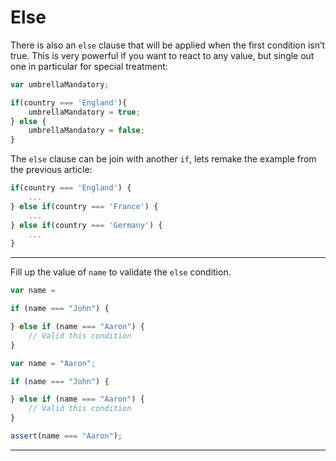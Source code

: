 # Else

There is also an `else` clause that will be applied when the first condition isn’t true. This is very powerful if you want to react to any value, but single out one in particular for special treatment:

```javascript
var umbrellaMandatory;

if(country === 'England'){
    umbrellaMandatory = true;
} else {
    umbrellaMandatory = false;
}
```

The `else` clause can be join with another `if`, lets remake the example from the previous article:

```javascript
if(country === 'England') {
    ...
} else if(country === 'France') {
    ...
} else if(country === 'Germany') {
    ...
}
```


---

Fill up the value of `name` to validate the `else` condition.

```js
var name =

if (name === "John") {

} else if (name === "Aaron") {
    // Valid this condition
}
```

```js
var name = "Aaron";

if (name === "John") {

} else if (name === "Aaron") {
    // Valid this condition
}
```

```js
assert(name === "Aaron");
```

---
